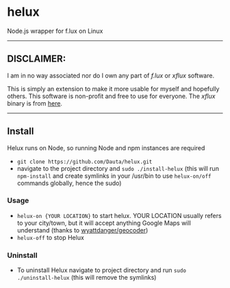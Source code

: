 # helux
Node.js wrapper for f.lux on Linux

---
## DISCLAIMER:

I am in no way associated nor do I own any part of _f.lux_ or _xflux_ software.

This is simply an extension to make it more usable for myself and hopefully others. This software is non-profit and free to use for everyone.
The _xflux_ binary is from [here](https://justgetflux.com/linux.html).

---

## Install

Helux runs on Node, so running Node and npm instances are required

- `git clone https://github.com/Dauta/helux.git`
- navigate to the project directory and `sudo ./install-helux` (this will run `npm-install` and create symlinks in your /usr/bin to use `helux-on/off` commands globally, hence the sudo)

### Usage

- `helux-on {YOUR LOCATION}` to start helux. YOUR LOCATION usually refers to your city/town, but it will accept anything Google Maps will understand (thanks to [wyattdanger/geocoder](https://github.com/wyattdanger/geocoder))
- `helux-off` to stop Helux

### Uninstall

- To uninstall Helux navigate to project directory and run `sudo ./uninstall-helux` (this will remove the symlinks)
